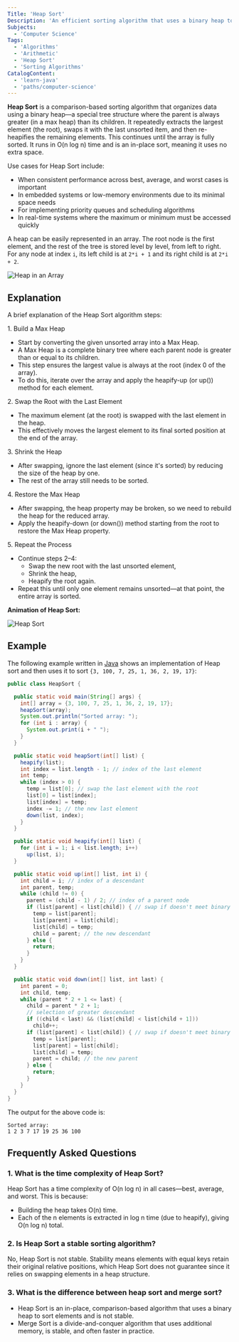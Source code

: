 ```yaml
---
Title: 'Heap Sort'
Description: 'An efficient sorting algorithm that uses a binary heap to sort elements in O(n log n) time.'
Subjects:
  - 'Computer Science'
Tags:
  - 'Algorithms'
  - 'Arithmetic'
  - 'Heap Sort'
  - 'Sorting Algorithms'
CatalogContent:
  - 'learn-java'
  - 'paths/computer-science'
---
```


**Heap Sort** is a comparison-based sorting algorithm that organizes data using a binary heap—a special tree structure where the parent is always greater (in a max heap) than its children. It repeatedly extracts the largest element (the root), swaps it with the last unsorted item, and then re-heapifies the remaining elements. This continues until the array is fully sorted. It runs in O(n log n) time and is an in-place sort, meaning it uses no extra space.

Use cases for Heap Sort include:

- When consistent performance across best, average, and worst cases is important
- In embedded systems or low-memory environments due to its minimal space needs
- For implementing priority queues and scheduling algorithms
- In real-time systems where the maximum or minimum must be accessed quickly

A heap can be easily represented in an array. The root node is the first element, and the rest of the tree is stored level by level, from left to right. For any node at index `i`, its left child is at `2*i + 1` and its right child is at `2*i + 2`.

![Heap in an Array](https://raw.githubusercontent.com/Codecademy/docs/main/media/heap_in_array.jpg)

## Explanation

A brief explanation of the Heap Sort algorithm steps:

1\. Build a Max Heap

- Start by converting the given unsorted array into a Max Heap.
- A Max Heap is a complete binary tree where each parent node is greater than or equal to its children.
- This step ensures the largest value is always at the root (index 0 of the array).
- To do this, iterate over the array and apply the heapify-up (or up()) method for each element.

2\. Swap the Root with the Last Element

- The maximum element (at the root) is swapped with the last element in the heap.
- This effectively moves the largest element to its final sorted position at the end of the array.

3\. Shrink the Heap

- After swapping, ignore the last element (since it's sorted) by reducing the size of the heap by one.
- The rest of the array still needs to be sorted.

4\. Restore the Max Heap

- After swapping, the heap property may be broken, so we need to rebuild the heap for the reduced array.
- Apply the heapify-down (or down()) method starting from the root to restore the Max Heap property.

5\. Repeat the Process

- Continue steps 2–4:
  - Swap the new root with the last unsorted element,
  - Shrink the heap,
  - Heapify the root again.
- Repeat this until only one element remains unsorted—at that point, the entire array is sorted.

**Animation of Heap Sort:**

![Heap Sort](https://raw.githubusercontent.com/Codecademy/docs/main/media/heap_sort_animation.gif)

## Example

The following example written in [Java](https://www.codecademy.com/learn/learn-java) shows an implementation of Heap sort and then uses it to sort `{3, 100, 7, 25, 1, 36, 2, 19, 17}`:

```java
public class HeapSort {

  public static void main(String[] args) {
    int[] array = {3, 100, 7, 25, 1, 36, 2, 19, 17};
    heapSort(array);
    System.out.println("Sorted array: ");
    for (int i : array) {
      System.out.print(i + " ");
    }
  }

  public static void heapSort(int[] list) {
    heapify(list);
    int index = list.length - 1; // index of the last element
    int temp;
    while (index > 0) {
      temp = list[0]; // swap the last element with the root
      list[0] = list[index];
      list[index] = temp;
      index -= 1; // the new last element
      down(list, index);
    }
  }

  public static void heapify(int[] list) {
    for (int i = 1; i < list.length; i++)
      up(list, i);
  }

  public static void up(int[] list, int i) {
    int child = i; // index of a descendant
    int parent, temp;
    while (child != 0) {
      parent = (child - 1) / 2; // index of a parent node
      if (list[parent] < list[child]) { // swap if doesn't meet binary heap properties
        temp = list[parent];
        list[parent] = list[child];
        list[child] = temp;
        child = parent; // the new descendant
      } else {
        return;
      }
    }
  }

  public static void down(int[] list, int last) {
    int parent = 0;
    int child, temp;
    while (parent * 2 + 1 <= last) {
      child = parent * 2 + 1;
      // selection of greater descendant
      if ((child < last) && (list[child] < list[child + 1]))
        child++;
      if (list[parent] < list[child]) { // swap if doesn't meet binary heap properties
        temp = list[parent];
        list[parent] = list[child];
        list[child] = temp;
        parent = child; // the new parent
      } else {
        return;
      }
    }
  }
}
```

The output for the above code is:

```shell
Sorted array:
1 2 3 7 17 19 25 36 100
```

## Frequently Asked Questions

### 1. What is the time complexity of Heap Sort?

Heap Sort has a time complexity of O(n log n) in all cases—best, average, and worst. This is because:

- Building the heap takes O(n) time.
- Each of the n elements is extracted in log n time (due to heapify), giving O(n log n) total.

### 2. Is Heap Sort a stable sorting algorithm?

No, Heap Sort is not stable. Stability means elements with equal keys retain their original relative positions, which Heap Sort does not guarantee since it relies on swapping elements in a heap structure.

### 3. What is the difference between heap sort and merge sort?

- Heap Sort is an in-place, comparison-based algorithm that uses a binary heap to sort elements and is not stable.
- Merge Sort is a divide-and-conquer algorithm that uses additional memory, is stable, and often faster in practice.
